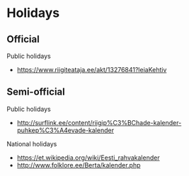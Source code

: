 # Holidays

## Official
Public holidays
- https://www.riigiteataja.ee/akt/13276841?leiaKehtiv

## Semi-official
Public holidays
- http://surflink.ee/content/riigip%C3%BChade-kalender-puhkep%C3%A4evade-kalender

National holidays
- https://et.wikipedia.org/wiki/Eesti_rahvakalender
- http://www.folklore.ee/Berta/kalender.php